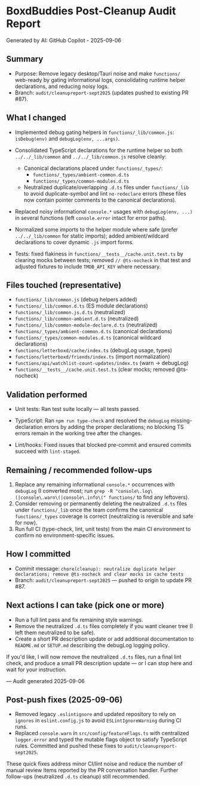# BoxdBuddies Post-Cleanup Audit Report

Generated by AI: GitHub Copilot - 2025-09-06

## Summary

- Purpose: Remove legacy desktop/Tauri noise and make `functions/` web-ready by gating informational logs, consolidating runtime helper declarations, and reducing noisy logs.
- Branch: `audit/cleanupreport-sept2025` (updates pushed to existing PR #87).

## What I changed

- Implemented debug gating helpers in `functions/_lib/common.js`: `isDebug(env)` and `debugLog(env, ...args)`.

- Consolidated TypeScript declarations for the runtime helper so both `../../_lib/common` and `../../_lib/common.js` resolve cleanly:
  - Canonical declarations placed under `functions/_types/`:
    - `functions/_types/ambient-common.d.ts`
    - `functions/_types/common-modules.d.ts`
  - Neutralized duplicate/overlapping `.d.ts` files under `functions/_lib` to avoid duplicate-symbol and lint `no-redeclare` errors (these files now contain pointer comments to the canonical declarations).

- Replaced noisy informational `console.*` usages with `debugLog(env, ...)` in several functions (left `console.error` intact for error paths).

- Normalized some imports to the helper module where safe (prefer `../../_lib/common` for static imports); added ambient/wildcard declarations to cover dynamic `.js` import forms.

- Tests: fixed flakiness in `functions/__tests__/cache.unit.test.ts` by clearing mocks between tests; removed `// @ts-nocheck` in that test and adjusted fixtures to include `TMDB_API_KEY` where necessary.

## Files touched (representative)

- `functions/_lib/common.js` (debug helpers added)
- `functions/_lib/common.d.ts` (ES module declarations)
- `functions/_lib/common.js.d.ts` (neutralized)
- `functions/_lib/common-ambient.d.ts` (neutralized)
- `functions/_lib/common-module-declare.d.ts` (neutralized)
- `functions/_types/ambient-common.d.ts` (canonical declarations)
- `functions/_types/common-modules.d.ts` (canonical wildcard declarations)
- `functions/letterboxd/cache/index.ts` (debugLog usage, types)
- `functions/letterboxd/friends/index.ts` (import normalization)
- `functions/api/watchlist-count-updates/index.ts` (warn → debugLog)
- `functions/__tests__/cache.unit.test.ts` (clear mocks; removed @ts-nocheck)

## Validation performed

- Unit tests: Ran test suite locally — all tests passed.

- TypeScript: Ran `npm run type-check` and resolved the `debugLog` missing-declaration errors by adding the proper declarations; no blocking TS errors remain in the working tree after the changes.

- Lint/hooks: Fixed issues that blocked pre-commit and ensured commits succeed with `lint-staged`.

## Remaining / recommended follow-ups

1. Replace any remaining informational `console.*` occurrences with `debugLog` (I converted most; run `grep -R "console\.log\(|console\.warn\(|console\.info\(" functions/` to find any leftovers).
2. Consider removing or permanently deleting the neutralized `.d.ts` files under `functions/_lib` once the team confirms the canonical `functions/_types` coverage is correct (neutralizing is reversible and safe for now).
3. Run full CI (type-check, lint, unit tests) from the main CI environment to confirm no environment-specific issues.

## How I committed

- Commit message: `chore(cleanup): neutralize duplicate helper declarations; remove @ts-nocheck and clear mocks in cache tests`
- Branch: `audit/cleanupreport-sept2025` — pushed to origin to update PR #87.

## Next actions I can take (pick one or more)

- Run a full lint pass and fix remaining style warnings.
- Remove the neutralized `.d.ts` files completely if you want cleaner tree (I left them neutralized to be safe).
- Create a short PR description update or add additional documentation to `README.md` or `SETUP.md` describing the debugLog logging policy.

If you'd like, I will now remove the neutralized `.d.ts` files, run a final lint check, and produce a small PR description update — or I can stop here and wait for your instruction.

— Audit generated 2025-09-06

## Post-push fixes (2025-09-06)

- Removed legacy `.eslintignore` and updated repository to rely on `ignores` in `eslint.config.js` to avoid `ESLintIgnoreWarning` during CI runs.
- Replaced `console.warn` in `src/config/featureFlags.ts` with centralized `logger.error` and typed the mutable flags object to satisfy TypeScript rules. Committed and pushed these fixes to `audit/cleanupreport-sept2025`.

These quick fixes address minor CI/lint noise and reduce the number of manual review items reported by the PR conversation handler. Further follow-ups (neutralized `.d.ts` cleanup) still recommended.
